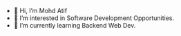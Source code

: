 - 👋 Hi, I’m Mohd Atif
- 👀 I’m interested in Software Development Opportunities.
- 🌱 I’m currently learning Backend Web Dev. 

<!---
Atif-7290/Atif-7290 is a ✨ special ✨ repository because its `README.md` (this file) appears on your GitHub profile.
You can click the Preview link to take a look at your changes.
--->
